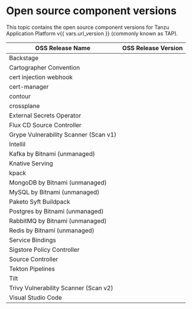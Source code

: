 # Open source component versions

This topic contains the open source component versions for Tanzu Application Platform v{{ vars.url_version }}
(commonly known as TAP).

| OSS Release Name                      | OSS Release Version |
| ------------------------------------- | ------------------- |
| Backstage                             |                     |
| Cartographer Convention               |                     |
| cert injection webhook                |                     |
| cert-manager                          |                     |
| contour                               |                     |
| crossplane                            |                     |
| External Secrets Operator             |                     |
| Flux CD Source Controller             |                     |
| Grype Vulnerability Scanner (Scan v1) |                     |
| IntelliI                              |                     |
| Kafka by Bitnami (unmanaged)          |                     |
| Knative Serving                       |                     |
| kpack                                 |                     |
| MongoDB by Bitnami (unmanaged)        |                     |
| MySQL by Bitnami (unmanaged)          |                     |
| Paketo Syft Buildpack                 |                     |
| Postgres by Bitnami (unmanaged)       |                     |
| RabbitMQ by Bitnami (unmanaged)       |                     |
| Redis by Bitnami (unmanaged)          |                     |
| Service Bindings                      |                     |
| Sigstore Policy Controller            |                     |
| Source Controller                     |                     |
| Tekton Pipelines                      |                     |
| Tilt                                  |                     |
| Trivy Vulnerability Scanner (Scan v2) |                     |
| Visual Studio Code                    |                     |

<!-- this table is generated from https://confluence.eng.vmware.com/display/CNA/TAP+1.10+OSS+components+inventory -->